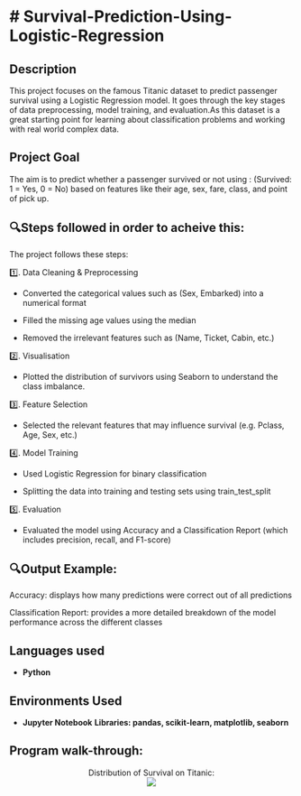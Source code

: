 

<h1># Survival-Prediction-Using-Logistic-Regression </h1>



<h2>Description</h2>
This project focuses on the famous Titanic dataset to predict passenger survival using a Logistic Regression model. It goes through the key stages of data preprocessing, model training, and evaluation.As this dataset is a great starting point for learning about classification problems and working with real world complex data.
 <br />
 
<h2>Project Goal</h2>
  
The aim is to predict whether a passenger survived or not using : (Survived: 1 = Yes, 0 = No) based on features like their age, sex, fare, class, and point of pick up.

<h2>🔍Steps followed in order to acheive this: </h2>
  
The project follows these steps:  

</b> 1️⃣. Data Cleaning & Preprocessing

- Converted the categorical values such as (Sex, Embarked) into a numerical format

- Filled the missing age values using the median

- Removed the irrelevant features such as (Name, Ticket, Cabin, etc.)

2️⃣. Visualisation

- Plotted the distribution of survivors using Seaborn to understand the class imbalance.

3️⃣. Feature Selection

- Selected the relevant features that may influence survival (e.g. Pclass, Age, Sex, etc.)

4️⃣. Model Training

- Used Logistic Regression for binary classification

- Splitting the data into training and testing sets using train_test_split

5️⃣. Evaluation
</b>
- Evaluated the model using Accuracy and a Classification Report (which includes precision, recall, and F1-score) </b> 
<h2>🔍Output Example: </h2>
</b>  Accuracy: displays how many predictions were correct out of all predictions
   
   Classification Report: provides a more detailed breakdown of the model performance across the different classes
  </b> 



<h2>Languages used</h2>

- <b>Python</b> 

<h2>Environments Used </h2>

- <b>Jupyter Notebook</b>
<b>Libraries: pandas, scikit-learn, matplotlib, seaborn</b>

<h2>Program walk-through:</h2>

<p align="center">
Distribution of Survival on Titanic: <br/>
<img src="https://i.imgur.com/CaNgDa7.png"/>
<br />
